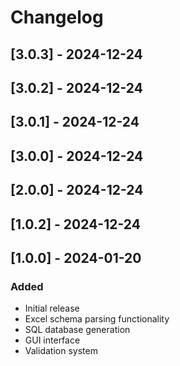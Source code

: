 # Changelog

## [3.0.3] - 2024-12-24


## [3.0.2] - 2024-12-24


## [3.0.1] - 2024-12-24


## [3.0.0] - 2024-12-24


## [2.0.0] - 2024-12-24


## [1.0.2] - 2024-12-24


## [1.0.0] - 2024-01-20

### Added
- Initial release
- Excel schema parsing functionality
- SQL database generation
- GUI interface
- Validation system
